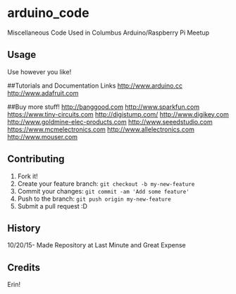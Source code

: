 # arduino_code

Miscellaneous Code Used in Columbus Arduino/Raspberry Pi Meetup

## Usage

Use however you like!

##Tutorials and Documentation Links
http://www.arduino.cc
http://www.adafruit.com

##Buy more stuff!
http://banggood.com
http://www.sparkfun.com
https://www.tiny-circuits.com
http://digistump.com/
http://www.digikey.com
http://www.goldmine-elec-products.com
http://www.seeedstudio.com
https://www.mcmelectronics.com
http://www.allelectronics.com
http://www.mouser.com

## Contributing

1. Fork it!
2. Create your feature branch: `git checkout -b my-new-feature`
3. Commit your changes: `git commit -am 'Add some feature'`
4. Push to the branch: `git push origin my-new-feature`
5. Submit a pull request :D

## History

10/20/15- Made Repository at Last Minute and Great Expense

## Credits

Erin!
